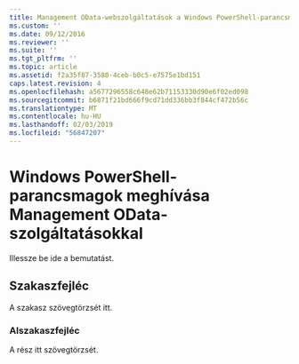 ```yaml
---
title: Management OData-webszolgáltatások a Windows PowerShell-parancsmagok meghívása |} A Microsoft Docs
ms.custom: ''
ms.date: 09/12/2016
ms.reviewer: ''
ms.suite: ''
ms.tgt_pltfrm: ''
ms.topic: article
ms.assetid: f2a35f87-3580-4ceb-b0c5-e7575e1bd151
caps.latest.revision: 4
ms.openlocfilehash: a5677296558c648e62b71153330d90e6f02ed098
ms.sourcegitcommit: b6871f21bd666f9cd71dd336bb3f844cf472b56c
ms.translationtype: MT
ms.contentlocale: hu-HU
ms.lasthandoff: 02/03/2019
ms.locfileid: "56847207"
---
```

# <a name="invoking-windows-powershell-cmdlets-with-management-odata-web-services"></a>Windows PowerShell-parancsmagok meghívása Management OData-szolgáltatásokkal

Illessze be ide a bemutatást.

## <a name="section-heading"></a>Szakaszfejléc

A szakasz szövegtörzsét itt.

### <a name="subsection-heading"></a>Alszakaszfejléc

A rész itt szövegtörzsét.